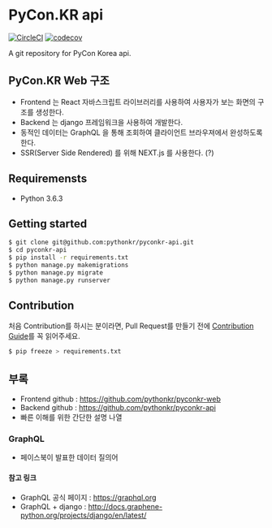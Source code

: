 # PyCon.KR api

[![CircleCI](https://circleci.com/gh/pythonkr/pyconkr-api.svg?style=svg)](https://circleci.com/gh/pythonkr/pyconkr-api) [![codecov](https://codecov.io/gh/pythonkr/pyconkr-api/branch/master/graph/badge.svg)](https://codecov.io/gh/pythonkr/pyconkr-api)

A git repository for PyCon Korea api.

## PyCon.KR Web 구조

- Frontend 는 React 자바스크립트 라이브러리를 사용하여 사용자가 보는 화면의 구조를 생성한다.
- Backend 는 django 프레임워크을 사용하여 개발한다.
- 동적인 데이터는 GraphQL 을 통해 조회하여 클라이언트 브라우져에서 완성하도록 한다.
- SSR(Server Side Rendered) 를 위해 NEXT.js 를 사용한다. (?)

## Requiremensts

- Python 3.6.3

## Getting started

```bash
$ git clone git@github.com:pythonkr/pyconkr-api.git
$ cd pyconkr-api
$ pip install -r requirements.txt
$ python manage.py makemigrations
$ python manage.py migrate
$ python manage.py runserver
```

## Contribution

처음 Contribution를 하시는 분이라면, Pull Request를 만들기 전에 [Contribution Guide](.github/CONTRIBUTING.md)를 꼭 읽어주세요.


```bash
$ pip freeze > requirements.txt
```

## 부록
- Frontend github : https://github.com/pythonkr/pyconkr-web
- Backend github : https://github.com/pythonkr/pyconkr-api
- 빠른 이해를 위한 간단한 설명 나열

### GraphQL
- 페이스북이 발표한 데이터 질의어

#### 참고 링크
- GraphQL 공식 페이지 : https://graphql.org
- GraphQL + django : http://docs.graphene-python.org/projects/django/en/latest/



